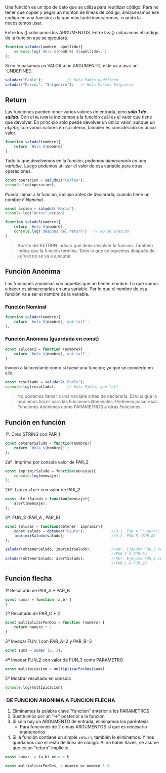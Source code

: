Una función es un tipo de dato que se utiliza para reutilizar código. Para no tener que copiar y pegar un montón de líneas de código, almacenamos ese código en una función; a la que más tarde invocaremos, cuando la necesitemos usar.

Entre los () colocamos los ARGUMENTOS. Entre las {} colocamos el código de la función que se ejecutará. 
```javascript
function saludar(nombre, apellido){                 
    console.log(`Hola ${nombre} ${apellido}.`)      
};              
```

Si no le pasamos un VALOR a un ARGUMENTO, este va a usar un `UNDEFINED.
```javascript
saludar("Pablo");           // Hola Pablo undefined   
saludar("Marcos", "Salgueiro");   // Hola Marcos Salgueiro
```

## Return
Las funciones pueden tener varios valores de entrada, pero ***sólo 1 de salida***. Con el `RETURN` le indicamos a la función cuál es el valor que tiene que devolver. En principio sólo puede devolver un único valor; aunque *un objeto*, con varios valores en su interior, también es considerado un único valor.
```javascript
function saludo2(nombre){
    return `Hola ${nombre}`
}
```

Todo lo que devolvemos en la función, podemos *almacenarlo en una variable*. Luego podemos utilizar el valor de esa variable para otras operaciones.
```javascript
const operacion = saludo2("Carlos");    
console.log(operacion);   
```

Puedo llamar a la función, incluso antes de declararla; cuando tiene un nombre *F.Nominal*. 
```javascript
const accion = saludo3('Maria');   
console.log("Antes",accion)        

function saludo3(nombre){     
    return `Hola ${nombre}.`    
    console.log('Después del return')   // NO se ejecuta
}                       
```
>Aparte del RETURN indicar qué debe devolver la función. También indica que la función termina. Todo lo que coloquemos después del `RETURN` no se va a ejecutar.

## Función Anónima
Las funciones anónimas son aquellas que no tienen nombre. Lo que vamos a hacer es almacenarlas en una variable. Por lo que el nombre de esa función va a ser el nombre de la variable.

### Función Nominal
```javascript
function saludar(nombre){                  
    return `hola ${nombre}, qué tal?`;
};
```

### Función Anónima (guardada en const)
```javascript
const saludar2 = function (nombre){      
    return `hola ${nombre}, qué tal?`;
}
```

Invoco a la constante como si fuese una función; ya que se convierte en ello.
```javascript
const resultado = saludar2('Pablo');     
console.log(resultado);     // hola Pablo, qué tal?           
```

>No podemos llamar a una variable antes de declararla. Esto sí que lo podíamos hacer para las Funciones Nominales. Podemos pasar esas Funciones Anónimas como PARÁMETROS a otras Funciones

## Función en función

1º. Creo STRING con PAR_1
```javascript
const obtenerSaludo = function(nombre){      
    return `Hola ${nombre}!`;
};
```

2aº. Imprimo por consola valor de PAR_2
```javascript
const imprimirSaludo = function(mensaje){    
    console.log(mensaje);                       
};
```

2bº. Lanzo `alert` con valor de PAR_2
```javascript
const alertSaludo = function(mensaje){          
    alert(mensaje);                          
};
```

3º. FUN_3 (PAR_A , PAR_B)
```javascript
const saludar = function(obtener, imprimir){   
    const saludo = obtener("Laura");            //3.1. FUN_A ("Laura")
    imprimirSaludo(saludo);                     //3.2. FUN_B (FUN_A)
};

saludar(obtenerSaludo, imprimirSaludo);         //4aº. Ejecuto FUN_3 con
                                                //FUN_1 & FUN_2a
saludar(obtenerSaludo, alertSaludo);            //4bº. Ejecuto FUN_3 con
                                                //FUN_1 & FUN_2b
```

## Función flecha
1º Resultado de PAR_A + PAR_B
```javascript
const sumar = function (a,b) {    
}
```

2º Resultado de PAR_C * 2
```javascript
const multiplicarPorDos = function (numero) { 
    return numero * 2
}
```

3º Invocar FUN_1 con PAR_A=2 y PAR_B=3
```javascript
const suma = sumar (2, 3);   
```

4º Invocar FUN_2 con valor de FUN_3 como PARAMETRO
```javascript
const multipicacion = multiplicarPorDos(suma)      
```

5º Mostrar resultado en consola
```javascript
console.log(multipicacion)       
```

###  DE FUNCION ANONIMA A FUNCION FLECHA 
1. Eliminamos la palabra clave "function" anterior a los PARAMETROS
2. Sustituimos por un "=>" posterior a la funcion
3. Si sólo hay un ARGUMENTO de entrada, eliminamos los paréntesis
	* Para funciones de 2 o más ARGUMENTOS sí que es necesario mantenerlos
4. Si la función contiene un simple `return`, también lo eliminamos. Y nos quedamos con el resto de línea de código. Al no haber llaves, se asume que es un "return" implícito.
```javascript
const sumar_ = (a,b) => a + b

const multiplicarPorDos_ = numero => numero * 2
```